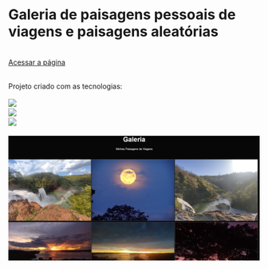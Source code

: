 <h1>Galeria de paisagens pessoais de viagens  e paisagens aleatórias</h1>
<br>
<a href="https://galeria-jhonatan.vercel.app/#">Acessar a página</a>

<br>
<br>
<p>Projeto criado com as tecnologias:
<br>
<br>
    <img src="https://img.shields.io/badge/HTML5-E34F26?style=for-the-badge&logo=html5&logoColor=white">
    <br>
    <img src="https://img.shields.io/badge/CSS3-1572B6?style=for-the-badge&logo=css3&logoColor=white">
    <br>
    <img src="https://img.shields.io/badge/JavaScript-F7DF1E?style=for-the-badge&logo=javascript&logoColor=black"></img>

<br>
<br>

<img src="https://github.com/JhonatanSamuel/Galeria/blob/main/assets/capa.jpg?raw=true">
<br>
